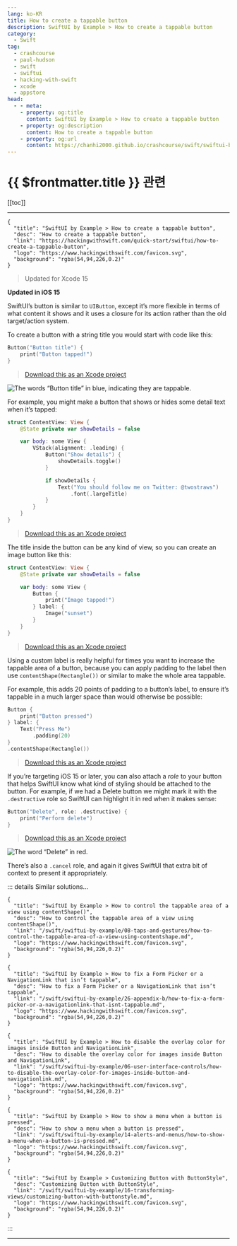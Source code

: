 ```yaml
---
lang: ko-KR
title: How to create a tappable button
description: SwiftUI by Example > How to create a tappable button
category:
  - Swift
tag: 
  - crashcourse
  - paul-hudson
  - swift
  - swiftui
  - hacking-with-swift
  - xcode
  - appstore
head:
  - - meta:
    - property: og:title
      content: SwiftUI by Example > How to create a tappable button
    - property: og:description
      content: How to create a tappable button
    - property: og:url
      content: https://chanhi2000.github.io/crashcourse/swift/swiftui-by-example/06-user-interface-controls/how-to-create-a-tappable-button.html
---
```


# {{ $frontmatter.title }} 관련

[[toc]]

---

```component VPCard
{
  "title": "SwiftUI by Example > How to create a tappable button",
  "desc": "How to create a tappable button",
  "link": "https://hackingwithswift.com/quick-start/swiftui/how-to-create-a-tappable-button",
  "logo": "https://www.hackingwithswift.com/favicon.svg",
  "background": "rgba(54,94,226,0.2)"
}
```

> Updated for Xcode 15

**Updated in iOS 15**

SwiftUI’s button is similar to `UIButton`, except it’s more flexible in terms of what content it shows and it uses a closure for its action rather than the old target/action system.

To create a button with a string title you would start with code like this:

```swift
Button("Button title") {
    print("Button tapped!")
}
```

> [<FontIcon icon="fas fa-file-zipper"/>Download this as an Xcode project](https://www.hackingwithswift.com/files/projects/swiftui/how-to-create-a-tappable-button-1.zip)

![The words “Button title” in blue, indicating they are tappable.](https://www.hackingwithswift.com/img/books/quick-start/swiftui/how-to-create-a-tappable-button-1~dark.png)

For example, you might make a button that shows or hides some detail text when it’s tapped:

```swift
struct ContentView: View {
    @State private var showDetails = false

    var body: some View {
        VStack(alignment: .leading) {
            Button("Show details") {
                showDetails.toggle()
            }

            if showDetails {
                Text("You should follow me on Twitter: @twostraws")
                    .font(.largeTitle)
            }
        }
    }
}
```

> [<FontIcon icon="fas fa-file-zipper"/>Download this as an Xcode project](https://www.hackingwithswift.com/files/projects/swiftui/how-to-create-a-tappable-button-2.zip)

<VidStack src="https://www.hackingwithswift.com/img/books/quick-start/swiftui/how-to-create-a-tappable-button-2~dark.mp4" />

The title inside the button can be any kind of view, so you can create an image button like this:

```swift
struct ContentView: View {
    @State private var showDetails = false

    var body: some View {
        Button {
            print("Image tapped!")
        } label: {
            Image("sunset")
        }
    }
}
```

> [<FontIcon icon="fas fa-file-zipper"/>Download this as an Xcode project](https://www.hackingwithswift.com/files/projects/swiftui/how-to-create-a-tappable-button-3.zip)

<VidStack src="https://www.hackingwithswift.com/img/books/quick-start/swiftui/how-to-create-a-tappable-button-3~dark.mp4" />

Using a custom label is really helpful for times you want to increase the tappable area of a button, because you can apply padding to the label then use `contentShape(Rectangle())` or similar to make the whole area tappable.

For example, this adds 20 points of padding to a button’s label, to ensure it’s tappable in a much larger space than would otherwise be possible:

```swift
Button {
    print("Button pressed")
} label: {
    Text("Press Me")
        .padding(20)
}
.contentShape(Rectangle())
```

> [<FontIcon icon="fas fa-file-zipper"/>Download this as an Xcode project](https://www.hackingwithswift.com/files/projects/swiftui/how-to-create-a-tappable-button-4.zip)

<VidStack src="https://www.hackingwithswift.com/img/books/quick-start/swiftui/how-to-create-a-tappable-button-4~dark.mp4" />

If you’re targeting iOS 15 or later, you can also attach a *role* to your button that helps SwiftUI know what kind of styling should be attached to the button. For example, if we had a Delete button we might mark it with the `.destructive` role so SwiftUI can highlight it in red when it makes sense:

```swift
Button("Delete", role: .destructive) {
    print("Perform delete")
}
```

> [<FontIcon icon="fas fa-file-zipper"/>Download this as an Xcode project](https://www.hackingwithswift.com/files/projects/swiftui/how-to-create-a-tappable-button-1.zip)

![The word “Delete” in red.](https://www.hackingwithswift.com/img/books/quick-start/swiftui/how-to-create-a-tappable-button-5~dark.png)

There’s also a `.cancel` role, and again it gives SwiftUI that extra bit of context to present it appropriately.

::: details Similar solutions…

```component VPCard
{
  "title": "SwiftUI by Example > How to control the tappable area of a view using contentShape()",
  "desc": "How to control the tappable area of a view using contentShape()",
  "link": "/swift/swiftui-by-example/08-taps-and-gestures/how-to-control-the-tappable-area-of-a-view-using-contentshape.md",
  "logo": "https://www.hackingwithswift.com/favicon.svg",
  "background": "rgba(54,94,226,0.2)"
}
```

```component VPCard  
{
  "title": "SwiftUI by Example > How to fix a Form Picker or a NavigationLink that isn’t tappable",
  "desc": "How to fix a Form Picker or a NavigationLink that isn’t tappable",
  "link": "/swift/swiftui-by-example/26-appendix-b/how-to-fix-a-form-picker-or-a-navigationlink-that-isnt-tappable.md",
  "logo": "https://www.hackingwithswift.com/favicon.svg",
  "background": "rgba(54,94,226,0.2)"
}
```

```component VPCard
{
  "title": "SwiftUI by Example > How to disable the overlay color for images inside Button and NavigationLink",
  "desc": "How to disable the overlay color for images inside Button and NavigationLink",
  "link": "/swift/swiftui-by-example/06-user-interface-controls/how-to-disable-the-overlay-color-for-images-inside-button-and-navigationlink.md",
  "logo": "https://www.hackingwithswift.com/favicon.svg",
  "background": "rgba(54,94,226,0.2)"
}
```

```component VPCard
{
  "title": "SwiftUI by Example > How to show a menu when a button is pressed",
  "desc": "How to show a menu when a button is pressed",
  "link": "/swift/swiftui-by-example/14-alerts-and-menus/how-to-show-a-menu-when-a-button-is-pressed.md",
  "logo": "https://www.hackingwithswift.com/favicon.svg",
  "background": "rgba(54,94,226,0.2)"
}
```

```component VPCard
{
  "title": "SwiftUI by Example > Customizing Button with ButtonStyle",
  "desc": "Customizing Button with ButtonStyle",
  "link": "/swift/swiftui-by-example/16-transforming-views/customizing-button-with-buttonstyle.md",
  "logo": "https://www.hackingwithswift.com/favicon.svg",
  "background": "rgba(54,94,226,0.2)"
}
```

:::

---

<TagLinks />